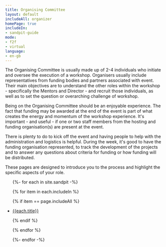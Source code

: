 ```yaml
---
title: Organising Committee
layout: default
includeAll: organizer
homePage: true
includeIn:
- sandpit-guide
mode:
- f2f
- virtual
language:
- en-gb
---
```


The Organising Committee is usually made up of 2-4 individuals who initiate and oversee the execution of a workshop. Organisers usually include representatives from funding bodies and partners associated with event. Their main objectives are to understand the other roles within the workshop - specifically the Mentors and Director -  and recruit those individuals, as well as to set the question or overarching challenge of workshop.

Being on the Organising Committee should be an enjoyable experience. The fact that funding may be awarded at the end of the event is part of what creates the energy and momentum of the workshop experience. It's important - and useful - if one or two staff members from the hosting and funding organisation(s) are present at the event. 

There is plenty to do to kick off the event and having people to help with the administration and logistics is helpful. During the week, it's good to have the funding organisation represented, to track the development of the projects and to answer any questions about criteria for funding or how funding will be distributed.

These pages are designed to introduce you to the process and highlight the specific aspects of your role.

<ul>
{%- for each in site.sandpit -%}

{% for item in each.includeIn %}

{% if item == page.includeAll %}

<li><a href="{{each.url}}">{{each.title}}</a></li>

{% endif %}

{% endfor %}

{%- endfor -%}
</ul>